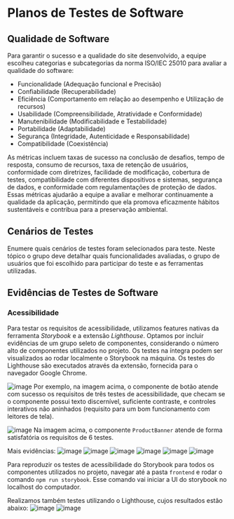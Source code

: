 # Planos de Testes de Software

## Qualidade de Software

Para garantir o sucesso e a qualidade do site desenvolvido, a equipe escolheu categorias e subcategorias da norma ISO/IEC 25010 para avaliar a qualidade do software:

- Funcionalidade (Adequação funcional e Precisão)
- Confiabilidade (Recuperabilidade)
- Eficiência (Comportamento em relação ao desempenho e Utilização de recursos)
- Usabilidade (Compreensibilidade, Atratividade e Conformidade)
- Manutenibilidade (Modificabilidade e Testabilidade)
- Portabilidade (Adaptabilidade)
- Segurança (Integridade, Autenticidade e Responsabilidade)
- Compatibilidade (Coexistência)

As métricas incluem taxas de sucesso na conclusão de desafios, tempo de resposta, consumo de recursos, taxa de retenção de usuários, conformidade com diretrizes, facilidade de modificação, cobertura de testes, compatibilidade com diferentes dispositivos e sistemas, segurança de dados, e conformidade com regulamentações de proteção de dados. Essas métricas ajudarão a equipe a avaliar e melhorar continuamente a qualidade da aplicação, permitindo que ela promova eficazmente hábitos sustentáveis e contribua para a preservação ambiental.

## Cenários de Testes

Enumere quais cenários de testes foram selecionados para teste. Neste tópico o grupo deve detalhar quais funcionalidades avaliadas, o grupo de usuários que foi escolhido para participar do teste e as ferramentas utilizadas.
 
## Evidências de Testes de Software

### Acessibilidade
Para testar os requisitos de acessibilidade, utilizamos features nativas da ferramenta _Storybook_ e a extensão _Lighthouse_. Optamos por incluir evidências de um grupo seleto de componentes, considerando o número alto de componentes utilizados no projeto. Os testes na íntegra podem ser visualizados ao rodar localmente o Storybook na máquina. Os testes do Lighthouse são executados através da extensão, fornecida para o navegador Google Chrome.

![image](https://github.com/ICEI-PUC-Minas-PMV-ADS/pmv-ads-2024-1-e5-proj-empext-t4-pmv-ads-2024-1-e5-golosinas-imports/assets/103083123/1ee7bfba-26ed-401a-b862-841a8e28c2ae)
Por exemplo, na imagem acima, o componente de botão atende com sucesso os requisitos de três testes de acessibilidade, que checam se o componente possui texto discernível, suficiente contraste, e controles interativos não aninhados (requisito para um bom funcionamento com leitores de tela).

![image](https://github.com/ICEI-PUC-Minas-PMV-ADS/pmv-ads-2024-1-e5-proj-empext-t4-pmv-ads-2024-1-e5-golosinas-imports/assets/103083123/cb671ad1-21d1-42ee-9fce-97461e54b54e)
Na imagem acima, o componente `ProductBanner` atende de forma satisfatória os requisitos de 6 testes.

Mais evidências:
![image](https://github.com/ICEI-PUC-Minas-PMV-ADS/pmv-ads-2024-1-e5-proj-empext-t4-pmv-ads-2024-1-e5-golosinas-imports/assets/103083123/849e404b-6567-48ab-b420-dff3640e1cbb)
![image](https://github.com/ICEI-PUC-Minas-PMV-ADS/pmv-ads-2024-1-e5-proj-empext-t4-pmv-ads-2024-1-e5-golosinas-imports/assets/103083123/1add8667-50d0-412d-9bfd-f7f348edf4c6)
![image](https://github.com/ICEI-PUC-Minas-PMV-ADS/pmv-ads-2024-1-e5-proj-empext-t4-pmv-ads-2024-1-e5-golosinas-imports/assets/103083123/28a38d33-720b-46c2-9a85-912f07beb529)
![image](https://github.com/ICEI-PUC-Minas-PMV-ADS/pmv-ads-2024-1-e5-proj-empext-t4-pmv-ads-2024-1-e5-golosinas-imports/assets/103083123/72a83ee7-ad2e-463d-b990-00e1c475e2b9)
![image](https://github.com/ICEI-PUC-Minas-PMV-ADS/pmv-ads-2024-1-e5-proj-empext-t4-pmv-ads-2024-1-e5-golosinas-imports/assets/103083123/b60802ea-3911-4cfe-b2bc-e69e65bc2d97)
![image](https://github.com/ICEI-PUC-Minas-PMV-ADS/pmv-ads-2024-1-e5-proj-empext-t4-pmv-ads-2024-1-e5-golosinas-imports/assets/103083123/f0739bbb-715f-4a70-958a-05ce1d304f14)

Para reproduzir os testes de acessibilidade do Storybook para todos os componentes utilizados no projeto, navegar até a pasta `frontend` e rodar o comando `npm run storybook`. Esse comando vai iniciar a UI do storybook no localhost do computador.

Realizamos também testes utilizando o Lighthouse, cujos resultados estão abaixo:
![image](https://github.com/ICEI-PUC-Minas-PMV-ADS/pmv-ads-2024-1-e5-proj-empext-t4-pmv-ads-2024-1-e5-golosinas-imports/assets/103083123/cb440036-dd82-4055-bef1-d00154257c77)
![image](https://github.com/ICEI-PUC-Minas-PMV-ADS/pmv-ads-2024-1-e5-proj-empext-t4-pmv-ads-2024-1-e5-golosinas-imports/assets/103083123/2f8e7282-97e6-4520-8baf-885e4b7bbb46)

